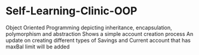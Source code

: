 # Self-Learning-Clinic-OOP
Object Oriented Programming depicting inheritance, encapsulation, polymorphism and abstraction
Shows a simple account creation process
An update on creating different types of Savings and Current account that has maxBal limit will be added
